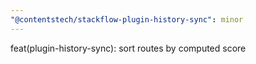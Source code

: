 ```yaml
---
"@contentstech/stackflow-plugin-history-sync": minor
---
```


feat(plugin-history-sync): sort routes by computed score
